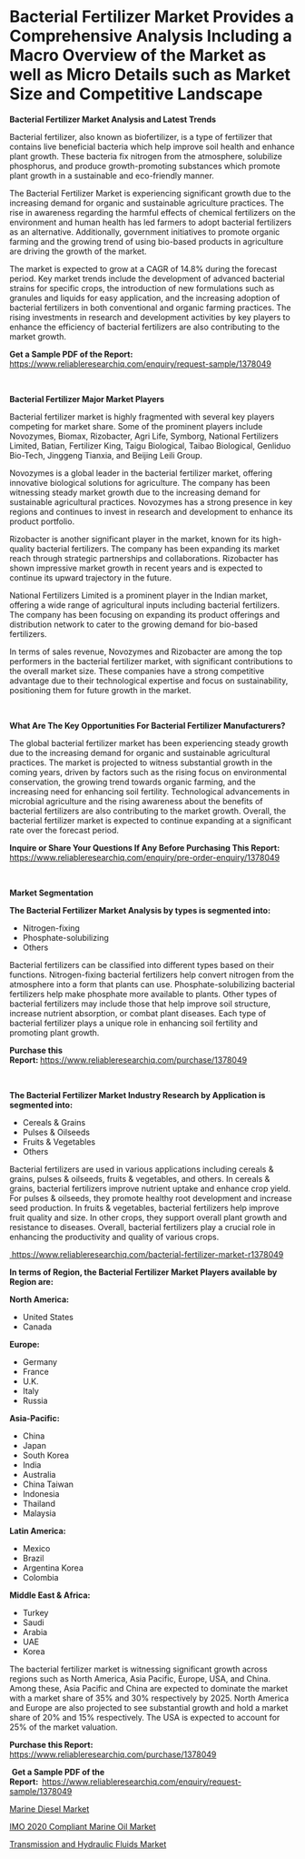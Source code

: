 <p><h1>Bacterial Fertilizer Market Provides a Comprehensive Analysis Including a Macro Overview of the Market as well as Micro Details such as Market Size and Competitive Landscape</h1></p><p><strong>Bacterial Fertilizer Market Analysis and Latest Trends</strong></p>
<p><p>Bacterial fertilizer, also known as biofertilizer, is a type of fertilizer that contains live beneficial bacteria which help improve soil health and enhance plant growth. These bacteria fix nitrogen from the atmosphere, solubilize phosphorus, and produce growth-promoting substances which promote plant growth in a sustainable and eco-friendly manner.</p><p>The Bacterial Fertilizer Market is experiencing significant growth due to the increasing demand for organic and sustainable agriculture practices. The rise in awareness regarding the harmful effects of chemical fertilizers on the environment and human health has led farmers to adopt bacterial fertilizers as an alternative. Additionally, government initiatives to promote organic farming and the growing trend of using bio-based products in agriculture are driving the growth of the market.</p><p>The market is expected to grow at a CAGR of 14.8% during the forecast period. Key market trends include the development of advanced bacterial strains for specific crops, the introduction of new formulations such as granules and liquids for easy application, and the increasing adoption of bacterial fertilizers in both conventional and organic farming practices. The rising investments in research and development activities by key players to enhance the efficiency of bacterial fertilizers are also contributing to the market growth.</p></p>
<p><strong>Get a Sample PDF of the Report:&nbsp;</strong> <a href="https://www.reliableresearchiq.com/enquiry/request-sample/1378049">https://www.reliableresearchiq.com/enquiry/request-sample/1378049</a></p>
<p>&nbsp;</p>
<p><strong>Bacterial Fertilizer Major Market Players</strong></p>
<p><p>Bacterial fertilizer market is highly fragmented with several key players competing for market share. Some of the prominent players include Novozymes, Biomax, Rizobacter, Agri Life, Symborg, National Fertilizers Limited, Batian, Fertilizer King, Taigu Biological, Taibao Biological, Genliduo Bio-Tech, Jinggeng Tianxia, and Beijing Leili Group.</p><p>Novozymes is a global leader in the bacterial fertilizer market, offering innovative biological solutions for agriculture. The company has been witnessing steady market growth due to the increasing demand for sustainable agricultural practices. Novozymes has a strong presence in key regions and continues to invest in research and development to enhance its product portfolio.</p><p>Rizobacter is another significant player in the market, known for its high-quality bacterial fertilizers. The company has been expanding its market reach through strategic partnerships and collaborations. Rizobacter has shown impressive market growth in recent years and is expected to continue its upward trajectory in the future.</p><p>National Fertilizers Limited is a prominent player in the Indian market, offering a wide range of agricultural inputs including bacterial fertilizers. The company has been focusing on expanding its product offerings and distribution network to cater to the growing demand for bio-based fertilizers.</p><p>In terms of sales revenue, Novozymes and Rizobacter are among the top performers in the bacterial fertilizer market, with significant contributions to the overall market size. These companies have a strong competitive advantage due to their technological expertise and focus on sustainability, positioning them for future growth in the market.</p></p>
<p>&nbsp;</p>
<p><strong>What Are The Key Opportunities For Bacterial Fertilizer Manufacturers?</strong></p>
<p><p>The global bacterial fertilizer market has been experiencing steady growth due to the increasing demand for organic and sustainable agricultural practices. The market is projected to witness substantial growth in the coming years, driven by factors such as the rising focus on environmental conservation, the growing trend towards organic farming, and the increasing need for enhancing soil fertility. Technological advancements in microbial agriculture and the rising awareness about the benefits of bacterial fertilizers are also contributing to the market growth. Overall, the bacterial fertilizer market is expected to continue expanding at a significant rate over the forecast period.</p></p>
<p><strong>Inquire or Share Your Questions If Any Before Purchasing This Report:</strong> <a href="https://www.reliableresearchiq.com/enquiry/pre-order-enquiry/1378049">https://www.reliableresearchiq.com/enquiry/pre-order-enquiry/1378049</a></p>
<p>&nbsp;</p>
<p><strong>Market Segmentation</strong></p>
<p><strong>The Bacterial Fertilizer Market Analysis by types is segmented into:</strong></p>
<p><ul><li>Nitrogen-fixing</li><li>Phosphate-solubilizing</li><li>Others</li></ul></p>
<p><p>Bacterial fertilizers can be classified into different types based on their functions. Nitrogen-fixing bacterial fertilizers help convert nitrogen from the atmosphere into a form that plants can use. Phosphate-solubilizing bacterial fertilizers help make phosphate more available to plants. Other types of bacterial fertilizers may include those that help improve soil structure, increase nutrient absorption, or combat plant diseases. Each type of bacterial fertilizer plays a unique role in enhancing soil fertility and promoting plant growth.</p></p>
<p><strong>Purchase this Report:&nbsp;</strong><a href="https://www.reliableresearchiq.com/purchase/1378049">https://www.reliableresearchiq.com/purchase/1378049</a></p>
<p>&nbsp;</p>
<p><strong>The Bacterial Fertilizer Market Industry Research by Application is segmented into:</strong></p>
<p><ul><li>Cereals & Grains</li><li>Pulses & Oilseeds</li><li>Fruits & Vegetables</li><li>Others</li></ul></p>
<p><p>Bacterial fertilizers are used in various applications including cereals & grains, pulses & oilseeds, fruits & vegetables, and others. In cereals & grains, bacterial fertilizers improve nutrient uptake and enhance crop yield. For pulses & oilseeds, they promote healthy root development and increase seed production. In fruits & vegetables, bacterial fertilizers help improve fruit quality and size. In other crops, they support overall plant growth and resistance to diseases. Overall, bacterial fertilizers play a crucial role in enhancing the productivity and quality of various crops.</p></p>
<p><a href="https://www.reliableresearchiq.com/bacterial-fertilizer-market-r1378049">&nbsp;https://www.reliableresearchiq.com/bacterial-fertilizer-market-r1378049</a></p>
<p><strong>In terms of Region, the Bacterial Fertilizer Market Players available by Region are:</strong></p>
<p>
    <p> <strong> North America: </strong>
        <ul>
            <li>United States</li>
            <li>Canada</li>
        </ul>
        </p> 
    <p> <strong> Europe: </strong>
        <ul>
            <li>Germany</li>
            <li>France</li>
            <li>U.K.</li>
            <li>Italy</li>
            <li>Russia</li>
        </ul>
        </p> 
    <p> <strong> Asia-Pacific: </strong>
        <ul>
            <li>China</li>
            <li>Japan</li>
            <li>South Korea</li>
            <li>India</li>
            <li>Australia</li>
            <li>China Taiwan</li>
            <li>Indonesia</li>
            <li>Thailand</li>
            <li>Malaysia</li>
        </ul>
        </p> 
    <p> <strong> Latin America: </strong>
        <ul>
            <li>Mexico</li>
            <li>Brazil</li>
            <li>Argentina Korea</li>
            <li>Colombia</li>
        </ul>
        </p> 
    <p> <strong> Middle East & Africa: </strong>
        <ul>
            <li>Turkey</li>
            <li>Saudi</li>
            <li>Arabia</li>
            <li>UAE</li>
            <li>Korea</li>
        </ul>
    </p>
    </p>
<p><p>The bacterial fertilizer market is witnessing significant growth across regions such as North America, Asia Pacific, Europe, USA, and China. Among these, Asia Pacific and China are expected to dominate the market with a market share of 35% and 30% respectively by 2025. North America and Europe are also projected to see substantial growth and hold a market share of 20% and 15% respectively. The USA is expected to account for 25% of the market valuation.</p></p>
<p><strong>Purchase this Report: </strong><a href="https://www.reliableresearchiq.com/purchase/1378049">https://www.reliableresearchiq.com/purchase/1378049</a></p>
<p>&nbsp;<strong>Get a Sample PDF of the Report:&nbsp;&nbsp;</strong><a href="https://www.reliableresearchiq.com/enquiry/request-sample/1378049">https://www.reliableresearchiq.com/enquiry/request-sample/1378049</a></p>
<p><strong></strong></p>
<p><p><a href="https://github.com/lukmanduiky01/Market-Research-Report-List-1/blob/main/marine-diesel-market.md">Marine Diesel Market</a></p><p><a href="https://github.com/BraidenLucas2019/Market-Research-Report-List-1/blob/main/imo-2020-compliant-marine-oil-market.md">IMO 2020 Compliant Marine Oil Market</a></p><p><a href="https://github.com/Gilanghao0/Market-Research-Report-List-1/blob/main/transmission-and-hydraulic-fluids-market.md">Transmission and Hydraulic Fluids Market</a></p></p>